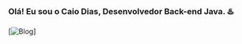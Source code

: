 ### Olá! Eu sou o Caio Dias, Desenvolvedor Back-end Java. ♨️
[![Blog](https://img.shields.io/badge/Telegram-2CA5E0?style=for-the-badge&logo=telegram&logoColor=white)]
